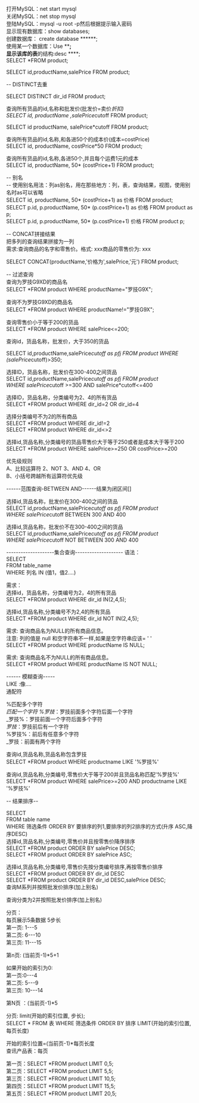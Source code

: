 打开MySQL：net start mysql  
关闭MySQL：net stop mysql  
登陆MySQL：mysql -u root -p然后根据提示输入密码  
显示现有数据库：show databases;  
创建数据库： create database  ******;  
使用某一个数据库：Use ******;  
显示该库的表****的结构:desc ****;  
SELECT *FROM product;  

SELECT id,productName,salePrice FROM product;  

-- DISTINCT去重  

SELECT DISTINCT dir_id FROM product;  

查询所有货品的id,名称和批发价(批发价=卖价*折扣)  
SELECT id, productName ,salePrice*cutoff FROM product;  

SELECT id productName, salePrice*cutoff FROM product;  

查询所有货品的id,名称,和各进50个的成本价(成本=costPrice)  
SELECT id, productName, costPrice*50 FROM product;  

查询所有货品的id,名称,各进50个,并且每个运费1元的成本  
SELECT id, productName, 50* (costPrice+1) FROM product;  

-- 别名  
-- 使用别名用法：列as别名，用在那些地方：列，表，查询结果，视图，使用别名时as可以省略  
SELECT id, productName, 50* (costPrice+1) as 价格 FROM product;  
SELECT p.id, p.productName, 50* (p.costPrice+1) as 价格 FROM product as p;  
SELECT p.id, p.productName, 50* (p.costPrice+1) 价格 FROM product p;  


-- CONCAT拼接结果  
把多列的查询结果拼接为一列  
需求:查询商品的名字和零售价。格式: xxx商品的零售价为: xxx  

SELECT CONCAT(productName,'价格为',salePrice,'元') FROM product;  

-- 过滤查询  
查询为罗技G9XD的商品名  
SELECT *FROM product WHERE productName="罗技G9X";  

查询不为罗技G9XD的商品名  
SELECT *FROM product WHERE productName!="罗技G9X";  

查询零售价小于等于200的货品  
SELECT *FROM product WHERE salePrice<=200;  

查询id，货品名称，批发价，大于350的货品  

SELECT id,productName,salePrice*cutoff as pfj FROM product WHERE (salePrice*cutoff)>350;  

选择ID，货品名称，批发价在300-400之间货品  
SELECT id,productName,salePrice*cutoff as pfj FROM product  
WHERE salePrice*cutoff >=300 AND salePrice*cutoff<=400  
 
选择ID，货品名称，分类编号为2、4的所有货品  
SELECT *FROM product WHERE dir_id=2 OR dir_id=4  

选择分类编号不为2的所有商品  
SELECT *FROM product WHERE dir_id!=2  
SELECT *FROM product WHERE dir_id<>2  

选择id,货品名称,分类编号的货品零售价大于等于250或者是成本大于等于200  
SELECT *FROM product WHERE salePrice>=250 OR costPrice>=200  

优先级规则  
A、比较运算符 2、NOT 3、AND 4、OR  
B、小括号跨越所有运算符优先级  

------范围查询-BETWEEN AND------结果为闭区间[]  

选择id,货品名称，批发价在300-400之间的货品  
SELECT id,productName,salePrice*cutoff as pfj FROM product  
WHERE salePrice*cutoff BETWEEN 300 AND 400  

选择id,货品名称，批发价不在300-400之间的货品  
SELECT id,productName,salePrice*cutoff as pfj FROM product  
WHERE salePrice*cutoff NOT BETWEEN 300 AND 400  

--------------------集合查询--------------------
语法：  
SELECT <selectList>  
FROM table_name   
WHERE 列名 IN (值1，值2....)  

需求：  
选择id，货品名称，分类编号为2，4的所有货品  
SELECT *FROM product WHERE dir_id IN(2,4,5);  

选择id,货品名称,分类编号不为2,4的所有货品  
SELECT *FROM product WHERE dir_id NOT IN(2,4,5);  

需求: 查询商品名为NULL的所有商品信息。  
注意: 列的值是 null 和空字符串不一样,如果是空字符串应该= ' '  
SELECT *FROM product WHERE productName IS NULL;  

需求: 查询商品名不为NULL的所有商品信息。  
SELECT *FROM product WHERE productName IS NOT NULL;  

------ 模糊查询-----  
LIKE :像....  
通配符  

%匹配多个字符  
_匹配一个字符
%罗技_：罗技前面多个字符后面一个字符  
_罗技%：罗技前面一个字符后面多个字符  
_罗技_：罗技前后有一个字符  
%罗技%：前后有任意多个字符   
_罗技：前面有两个字符  
 
查询id,货品名称,货品名称包含罗技  
SELECT *FROM product WHERE productname LIKE '%罗技%'  

查询id,货品名称,分类编号,零售价大于等于200并且货品名称匹配'%罗技%'  
SELECT *FROM product WHERE salePrice>=200 AND productname LIKE '%罗技%'  


-- 结果排序--  

SELECT <selectList>  
FROM table name  
WHERE 筛选条件 ORDER BY 要排序的列1,要排序的列2排序的方式(升序 ASC,降序DESC)  
选择id,货品名称,分类编号,零售价并且按零售价降序排序  
SELECT *FROM product ORDER BY salePrice DESC;  
SELECT *FROM product ORDER BY salePrice ASC;  
 
选择id,货品名称,分类编号,零售价先按分类编号排序,再按零售价排序  
SELECT *FROM product ORDER BY dir_id DESC	   
SELECT *FROM product ORDER BY dir_id DESC,salePrice DESC;   
查询M系列并按照批发价排序(加上别名)  

查询分类为2并按照批发价排序(加上别名)  

分页：  
每页展示5条数据 5步长  
第一页: 1---5  
第二页: 6---10  
第三页: 11---15  

第n页: (当前页-1)*5+1  

如果开始的索引为0:  
第一页:0---4  
第二页: 5---9  
第三页: 10---14  

第N页 ：(当前页-1)*5  

分页: limit(开始的索引位置, 步长);  
SELECT * FROM 表 WHERE 筛选条件 ORDER BY 排序 LIMIT(开始的索引位置,每页长度)  

开始的索引位置=(当前页-1)*每页长度  
查讯产品表：每页  

第一页：SELECT *FROM product LIMIT 0,5;  
第二页：SELECT *FROM product LIMIT 5,5;  
第三页：SELECT *FROM product LIMIT 10,5;  
第四页：SELECT *FROM product LIMIT 15,5;  
第五页：SELECT *FROM product LIMIT 20,5;  
